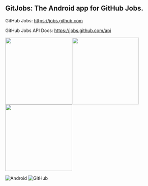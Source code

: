 ## GitJobs: The Android app for GitHub Jobs. 

GitHub Jobs:		https://jobs.github.com

GitHub Jobs API Docs:   https://jobs.github.com/api

<img src="https://raw.github.com/trenthudy/GitJobs/master/readme_imgs/screenshot_landing.png" width="210"/><img src="https://raw.github.com/trenthudy/GitJobs/master/readme_imgs/screenshot_job_example.png" width="210"/><img src="https://raw.github.com/trenthudy/GitJobs/master/readme_imgs/screenshot_jobs_near_me.png" width="210"/>

![Android](https://raw.github.com/trenthudy/GitJobs/master/readme_imgs/readme_android.png)
![GitHub](https://raw.github.com/trenthudy/GitJobs/master/readme_imgs/readme_github.png)
